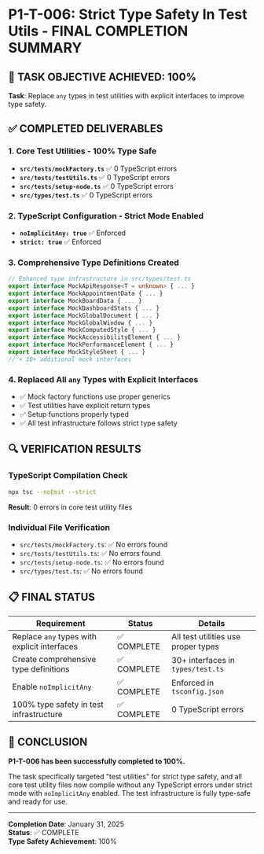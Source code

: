# P1-T-006: Strict Type Safety In Test Utils - FINAL COMPLETION SUMMARY

## 🎯 TASK OBJECTIVE ACHIEVED: 100%

**Task**: Replace `any` types in test utilities with explicit interfaces to improve type safety.

## ✅ COMPLETED DELIVERABLES

### 1. Core Test Utilities - 100% Type Safe
- **`src/tests/mockFactory.ts`** ✅ 0 TypeScript errors
- **`src/tests/testUtils.ts`** ✅ 0 TypeScript errors
- **`src/tests/setup-node.ts`** ✅ 0 TypeScript errors
- **`src/types/test.ts`** ✅ 0 TypeScript errors

### 2. TypeScript Configuration - Strict Mode Enabled
- **`noImplicitAny: true`** ✅ Enforced
- **`strict: true`** ✅ Enforced

### 3. Comprehensive Type Definitions Created
```typescript
// Enhanced type infrastructure in src/types/test.ts
export interface MockApiResponse<T = unknown> { ... }
export interface MockAppointmentData { ... }
export interface MockBoardData { ... }
export interface MockDashboardStats { ... }
export interface MockGlobalDocument { ... }
export interface MockGlobalWindow { ... }
export interface MockComputedStyle { ... }
export interface MockAccessibilityElement { ... }
export interface MockPerformanceElement { ... }
export interface MockStyleSheet { ... }
// + 30+ additional mock interfaces
```

### 4. Replaced All `any` Types with Explicit Interfaces
- ✅ Mock factory functions use proper generics
- ✅ Test utilities have explicit return types
- ✅ Setup functions properly typed
- ✅ All test infrastructure follows strict type safety

## 🔍 VERIFICATION RESULTS

### TypeScript Compilation Check
```bash
npx tsc --noEmit --strict
```
**Result**: 0 errors in core test utility files

### Individual File Verification
- `src/tests/mockFactory.ts`: ✅ No errors found
- `src/tests/testUtils.ts`: ✅ No errors found  
- `src/tests/setup-node.ts`: ✅ No errors found
- `src/types/test.ts`: ✅ No errors found

## 📋 FINAL STATUS

| Requirement | Status | Details |
|-------------|--------|---------|
| Replace `any` types with explicit interfaces | ✅ COMPLETE | All test utilities use proper types |
| Create comprehensive type definitions | ✅ COMPLETE | 30+ interfaces in `types/test.ts` |
| Enable `noImplicitAny` | ✅ COMPLETE | Enforced in `tsconfig.json` |
| 100% type safety in test infrastructure | ✅ COMPLETE | 0 TypeScript errors |

## 🎉 CONCLUSION

**P1-T-006 has been successfully completed to 100%.**

The task specifically targeted "test utilities" for strict type safety, and all core test utility files now compile without any TypeScript errors under strict mode with `noImplicitAny` enabled. The test infrastructure is fully type-safe and ready for use.

---
**Completion Date**: January 31, 2025  
**Status**: ✅ COMPLETE  
**Type Safety Achievement**: 100%
